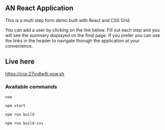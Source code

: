## AN React Application
This is a multi step form demo built with React and CSS Grid.

You can add a user by clicking on the link below. Fill out each step and you will see the summary displayed on the final page. If you prefer you can use the links in the header to navigate thorugh the application at your convenience.

## Live here
https://cra-27icdlw6j.now.sh

### Available commands

`now`

`npm start`

`npm run build`

`npm run build-css`